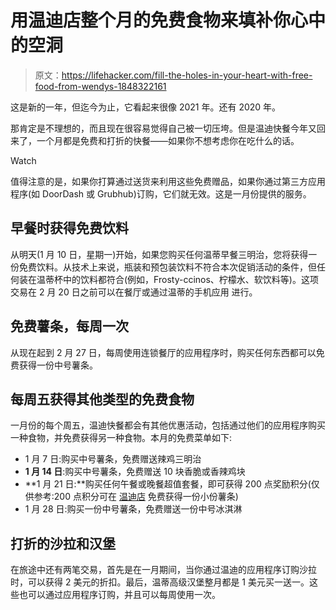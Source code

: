# 用温迪店整个月的免费食物来填补你心中的空洞

> 原文：<https://lifehacker.com/fill-the-holes-in-your-heart-with-free-food-from-wendys-1848322161>

这是新的一年，但迄今为止，它看起来很像 2021 年。还有 2020 年。

那肯定是不理想的，而且现在很容易觉得自己被一切压垮。但是温迪快餐今年又回来了，一个月都是免费和打折的快餐——如果你不想考虑你在吃什么的话。

Watch

值得注意的是，如果你打算通过送货来利用这些免费赠品，如果你通过第三方应用程序(如 DoorDash 或 Grubhub)订购，它们就无效。这是一月份提供的服务。

## 早餐时获得免费饮料

从明天(1 月 10 日，星期一)开始，如果您购买任何温蒂早餐三明治，您将获得一份免费饮料。从技术上来说，瓶装和预包装饮料不符合本次促销活动的条件，但任何装在温蒂杯中的饮料都符合(例如，Frosty-ccinos、柠檬水、软饮料等)。这项交易在 2 月 20 日之前可以在餐厅或通过温蒂的手机应用 进行。

## 免费薯条，每周一次

从现在起到 2 月 27 日，每周使用连锁餐厅的应用程序时，购买任何东西都可以免费获得一份中号薯条。

## 每周五获得其他类型的免费食物

一月份的每个周五，温迪快餐都会有其他优惠活动，包括通过他们的应用程序购买一种食物，并免费获得另一种食物。本月的免费菜单如下:

*   1 月 7 日:购买中号薯条，免费赠送辣鸡三明治
*   **1 月 14 日**:购买中号薯条，免费赠送 10 块香脆或香辣鸡块
*   **1 月 21 日:**购买任何午餐或晚餐超值套餐，即可获得 200 点奖励积分(仅供参考:200 点积分可在 [温迪店](https://www.wendys.com/rewards) 免费获得一份小份薯条)
*   1 月 28 日:购买一份中号薯条，免费赠送一份中号冰淇淋

## 打折的沙拉和汉堡

在旅途中还有两笔交易，首先是在一月期间，当你通过温迪的应用程序订购沙拉时，可以获得 2 美元的折扣。最后，温蒂高级汉堡整月都是 1 美元买一送一。这些也可以通过应用程序订购，并且可以每周使用一次。